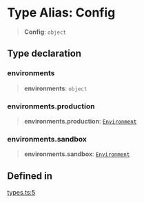 # Type Alias: Config

> **Config**: `object`

## Type declaration

### environments

> **environments**: `object`

### environments.production

> **environments.production**: [`Environment`](/docs/SDK/type-aliases/Environment.md)

### environments.sandbox

> **environments.sandbox**: [`Environment`](/docs/SDK/type-aliases/Environment.md)

## Defined in

[types.ts:5](https://github.com/monerium/js-monorepo/blob/bdb556f177407a98459f8edb039e31cf37d07d7a/packages/sdk/src/types.ts#L5)
